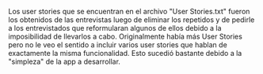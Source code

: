 Los user stories que se encuentran en el archivo "User Stories.txt" fueron los obtenidos de las entrevistas luego de eliminar los repetidos y de pedirle a los entrevistados que reformularan algunos de ellos debido a la imposibilidad de llevarlos a cabo.
Originalmente había más User Stories pero no le veo el sentido a incluir varios user stories que hablan de exactamente la misma funcionalidad. Esto sucedió bastante debido a la "simpleza" de la app a desarrollar.